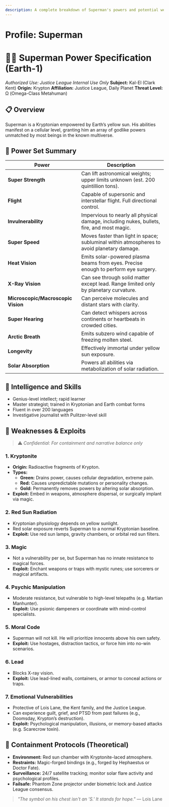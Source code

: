 ```yaml
---
description: A complete breakdown of Superman's powers and potential weaknesses
---
```


# Profile: Superman

# 🦸‍♂️ Superman Power Specification (Earth-1)

_Authorized Use: Justice League Internal Use Only_
**Subject:** Kal-El (Clark Kent)
**Origin:** Krypton
**Affiliation:** Justice League, Daily Planet
**Threat Level:** Ω (Omega-Class Metahuman)

## 📋 Overview

Superman is a Kryptonian empowered by Earth’s yellow sun. His abilities manifest on a cellular level, granting him an array of godlike powers unmatched by most beings in the known multiverse.

## 🔋 Power Set Summary

| Power                     | Description |
|--------------------------|-------------|
| **Super Strength**        | Can lift astronomical weights; upper limits unknown (est. 200 quintillion tons). |
| **Flight**                | Capable of supersonic and interstellar flight. Full directional control. |
| **Invulnerability**       | Impervious to nearly all physical damage, including nukes, bullets, fire, and most magic. |
| **Super Speed**           | Moves faster than light in space; subluminal within atmospheres to avoid planetary damage. |
| **Heat Vision**           | Emits solar-powered plasma beams from eyes. Precise enough to perform eye surgery. |
| **X-Ray Vision**          | Can see through solid matter except lead. Range limited only by planetary curvature. |
| **Microscopic/Macroscopic Vision** | Can perceive molecules and distant stars with clarity. |
| **Super Hearing**         | Can detect whispers across continents or heartbeats in crowded cities. |
| **Arctic Breath**         | Emits subzero wind capable of freezing molten steel. |
| **Longevity**             | Effectively immortal under yellow sun exposure. |
| **Solar Absorption**      | Powers all abilities via metabolization of solar radiation. |

## 🧠 Intelligence and Skills

- Genius-level intellect; rapid learner
- Master strategist; trained in Kryptonian and Earth combat forms
- Fluent in over 200 languages
- Investigative journalist with Pulitzer-level skill

## 🛑 Weaknesses & Exploits

> ⚠️ _Confidential: For containment and narrative balance only_

### 1. **Kryptonite**
- **Origin:** Radioactive fragments of Krypton.
- **Types:**
  - **Green:** Drains power, causes cellular degradation, extreme pain.
  - **Red:** Causes unpredictable mutations or personality changes.
  - **Gold:** Permanently removes powers by altering solar absorption.
- **Exploit:** Embed in weapons, atmosphere dispersal, or surgically implant via magic.

### 2. **Red Sun Radiation**
- Kryptonian physiology depends on yellow sunlight.
- Red solar exposure reverts Superman to a normal Kryptonian baseline.
- **Exploit:** Use red sun lamps, gravity chambers, or orbital red sun filters.

### 3. **Magic**
- Not a vulnerability per se, but Superman has no innate resistance to magical forces.
- **Exploit:** Enchant weapons or traps with mystic runes; use sorcerers or magical artifacts.

### 4. **Psychic Manipulation**
- Moderate resistance, but vulnerable to high-level telepaths (e.g. Martian Manhunter).
- **Exploit:** Use psionic dampeners or coordinate with mind-control specialists.

### 5. **Moral Code**
- Superman will not kill. He will prioritize innocents above his own safety.
- **Exploit:** Use hostages, distraction tactics, or force him into no-win scenarios.

### 6. **Lead**
- Blocks X-ray vision.
- **Exploit:** Use lead-lined walls, containers, or armor to conceal actions or traps.

### 7. **Emotional Vulnerabilities**
- Protective of Lois Lane, the Kent family, and the Justice League.
- Can experience guilt, grief, and PTSD from past failures (e.g., Doomsday, Krypton’s destruction).
- **Exploit:** Psychological manipulation, illusions, or memory-based attacks (e.g. Scarecrow toxin).

## 🧪 Containment Protocols (Theoretical)

- **Environment:** Red sun chamber with Kryptonite-laced atmosphere.
- **Restraints:** Magic-forged bindings (e.g., forged by Hephaestus or Doctor Fate).
- **Surveillance:** 24/7 satellite tracking; monitor solar flare activity and psychological profiles.
- **Failsafe:** Phantom Zone projector under biometric lock and Justice League consensus.


> _"The symbol on his chest isn't an 'S.' It stands for hope."_
> — Lois Lane
